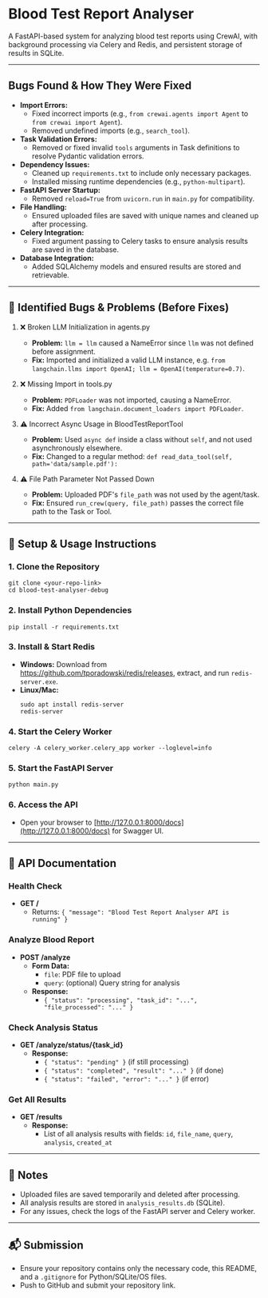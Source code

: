 # Blood Test Report Analyser

A FastAPI-based system for analyzing blood test reports using CrewAI, with background processing via Celery and Redis, and persistent storage of results in SQLite.

---

##  Bugs Found & How They Were Fixed

- **Import Errors:**
  - Fixed incorrect imports (e.g., `from crewai.agents import Agent` to `from crewai import Agent`).
  - Removed undefined imports (e.g., `search_tool`).
- **Task Validation Errors:**
  - Removed or fixed invalid `tools` arguments in Task definitions to resolve Pydantic validation errors.
- **Dependency Issues:**
  - Cleaned up `requirements.txt` to include only necessary packages.
  - Installed missing runtime dependencies (e.g., `python-multipart`).
- **FastAPI Server Startup:**
  - Removed `reload=True` from `uvicorn.run` in `main.py` for compatibility.
- **File Handling:**
  - Ensured uploaded files are saved with unique names and cleaned up after processing.
- **Celery Integration:**
  - Fixed argument passing to Celery tasks to ensure analysis results are saved in the database.
- **Database Integration:**
  - Added SQLAlchemy models and ensured results are stored and retrievable.

---

## 🐛 Identified Bugs & Problems (Before Fixes)

1. ❌ Broken LLM Initialization in agents.py
   - **Problem:** `llm = llm` caused a NameError since `llm` was not defined before assignment.
   - **Fix:** Imported and initialized a valid LLM instance, e.g. `from langchain.llms import OpenAI; llm = OpenAI(temperature=0.7)`.

2. ❌ Missing Import in tools.py
   - **Problem:** `PDFLoader` was not imported, causing a NameError.
   - **Fix:** Added `from langchain.document_loaders import PDFLoader`.

3. ⚠️ Incorrect Async Usage in BloodTestReportTool
   - **Problem:** Used `async def` inside a class without `self`, and not used asynchronously elsewhere.
   - **Fix:** Changed to a regular method: `def read_data_tool(self, path='data/sample.pdf'):`

4. ⚠️ File Path Parameter Not Passed Down
   - **Problem:** Uploaded PDF's `file_path` was not used by the agent/task.
   - **Fix:** Ensured `run_crew(query, file_path)` passes the correct file path to the Task or Tool.

---

## 🚀 Setup & Usage Instructions

### 1. Clone the Repository
```
git clone <your-repo-link>
cd blood-test-analyser-debug
```

### 2. Install Python Dependencies
```
pip install -r requirements.txt
```

### 3. Install & Start Redis
- **Windows:** Download from https://github.com/tporadowski/redis/releases, extract, and run `redis-server.exe`.
- **Linux/Mac:**
  ```
  sudo apt install redis-server
  redis-server
  ```

### 4. Start the Celery Worker
```
celery -A celery_worker.celery_app worker --loglevel=info
```

### 5. Start the FastAPI Server
```
python main.py
```

### 6. Access the API
- Open your browser to [http://127.0.0.1:8000/docs](http://127.0.0.1:8000/docs) for Swagger UI.

---

## 📑 API Documentation

### **Health Check**
- **GET /**
  - Returns: `{ "message": "Blood Test Report Analyser API is running" }`

### **Analyze Blood Report**
- **POST /analyze**
  - **Form Data:**
    - `file`: PDF file to upload
    - `query`: (optional) Query string for analysis
  - **Response:**
    - `{ "status": "processing", "task_id": "...", "file_processed": "..." }`

### **Check Analysis Status**
- **GET /analyze/status/{task_id}**
  - **Response:**
    - `{ "status": "pending" }` (if still processing)
    - `{ "status": "completed", "result": "..." }` (if done)
    - `{ "status": "failed", "error": "..." }` (if error)

### **Get All Results**
- **GET /results**
  - **Response:**
    - List of all analysis results with fields: `id`, `file_name`, `query`, `analysis`, `created_at`

---

## 📝 Notes
- Uploaded files are saved temporarily and deleted after processing.
- All analysis results are stored in `analysis_results.db` (SQLite).
- For any issues, check the logs of the FastAPI server and Celery worker.

---

## 📬 Submission
- Ensure your repository contains only the necessary code, this README, and a `.gitignore` for Python/SQLite/OS files.
- Push to GitHub and submit your repository link.
